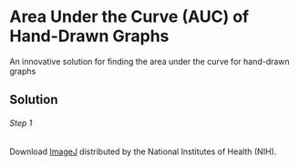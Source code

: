 # Area Under the Curve (AUC) of Hand-Drawn Graphs
An innovative solution for finding the area under the curve for hand-drawn graphs

## Solution
###### Step 1
Download [ImageJ](https://imagej.nih.gov/ij/download.html) distributed by the National Institutes of Health (NIH).

